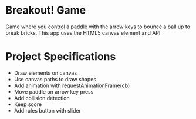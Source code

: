 # Breakout! Game
Game where you control a paddle with the arrow keys to bounce a ball up to break bricks. This app uses the HTML5 canvas element and API

# Project Specifications
* Draw elements on canvas
* Use canvas paths to draw shapes
* Add animation with requestAnimationFrame(cb)
* Move paddle on arrow key press
* Add collision detection
* Keep score
* Add rules button with slider